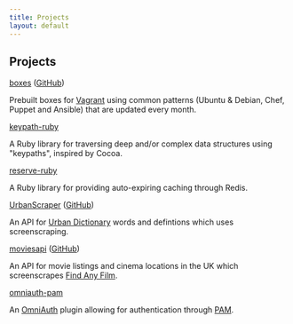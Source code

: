 ```yaml
---
title: Projects
layout: default
---
```


## Projects

[boxes][] ([GitHub][boxes_gh])

Prebuilt boxes for [Vagrant][] using common patterns (Ubuntu & Debian, Chef,
Puppet and Ansible) that are updated every month.

[keypath-ruby][]

A Ruby library for traversing deep and/or complex data structures using
"keypaths", inspired by Cocoa.

[reserve-ruby][]

A Ruby library for providing auto-expiring caching through Redis.

[UrbanScraper][] ([GitHub][urbanscraper_gh])

An API for [Urban Dictionary][] words and defintions which uses screenscraping.

[moviesapi][] ([GitHub][moviesapi_gh])

An API for movie listings and cinema locations in the UK which screenscrapes
[Find Any Film][].

[omniauth-pam][]

An [OmniAuth][] plugin allowing for authentication through [PAM][].

[boxes]: http://boxes.nickcharlton.net
[boxes_gh]: https://github.com/nickcharlton/boxes
[Vagrant]: http://vagrantup.com
[keypath-ruby]: https://github.com/nickcharlton/keypath-ruby
[reserve-ruby]: https://github.com/nickcharlton/reserve-ruby
[UrbanScraper]: http://urbanscraper.herokuapp.com
[urbanscraper_gh]: https://github.com/nickcharlton/urbanscraper
[Urban Dictionary]: http://www.urbandictionary.com
[moviesapi]: http://moviesapi.herokuapp.com
[moviesapi_gh]: https://github.com/nickcharlton/moviesapi
[Find Any Film]: http://findanyfilm.com
[omniauth-pam]: https://github.com/nickcharlton/omniauth-pam
[OmniAuth]: https://github.com/intridea/omniauth
[PAM]: http://en.wikipedia.org/wiki/Pluggable_authentication_modules
[dotfiles]: https://github.com/nickcharlton/dotfiles
